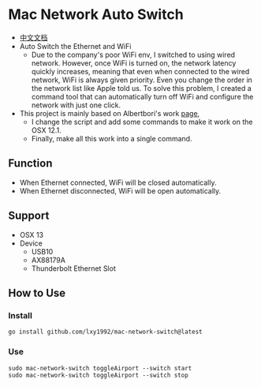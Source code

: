 # Mac Network Auto Switch
- [中文文档](https://github.com/lxy1992/mac-network-switch/blob/master/README-CN.md)
- Auto Switch the Ethernet and WiFi
  - Due to the company's poor WiFi env, I switched to using wired network. However, once WiFi is turned on, the network latency quickly increases, meaning that even when connected to the wired network, WiFi is always given priority. Even you change the order in the network list like Apple told us. To solve this problem, I created a command tool that can automatically turn off WiFi and configure the network with just one click.
- This project is mainly based on Albertbori's work [page](https://gist.github.com/albertbori/1798d88a93175b9da00b), 
  - I change the script and add some commands to make it work on the OSX 12.1.
  - Finally, make all this work into a single command.

## Function
- When Ethernet connected, WiFi will be closed automatically.
- When Ethernet disconnected, WiFi will be open automatically.

## Support
- OSX 13
- Device
  - USB10
  - AX88179A
  - Thunderbolt Ethernet Slot

## How to Use
### Install
```shell
go install github.com/lxy1992/mac-network-switch@latest
```
### Use

```shell
sudo mac-network-switch toggleAirport --switch start
sudo mac-network-switch toggleAirport --switch stop
```
